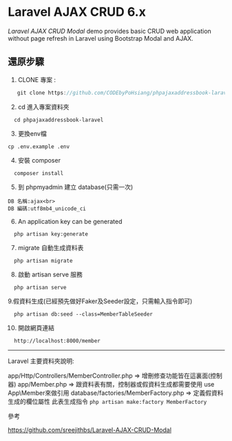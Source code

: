 Laravel AJAX CRUD 6.x
======================

_Laravel AJAX CRUD Modal_ demo provides basic CRUD web application without page refresh in Laravel using Bootstrap Modal and AJAX.


## 還原步驟
1. CLONE 專案 :
```js
   git clone https://github.com/CODEbyPoHsiang/phpajaxaddressbook-laravel
```
2. cd 進入專案資料夾
```
  cd phpajaxaddressbook-laravel
```
3. 更換env檔 
```
cp .env.example .env
```
4. 安裝 composer 
```
  composer install
```
5. 到 phpmyadmin 建立 database(只需一次)
```
DB 名稱:ajax<br>
DB 編碼:utf8mb4_unicode_ci
```
6. An application key can be generated
```
  php artisan key:generate
```
7. migrate 自動生成資料表
```
  php artisan migrate
```
8. 啟動 artisan serve  服務
```
  php artisan serve
```

9.假資料生成(已經預先做好Faker及Seeder設定，只需輸入指令即可)
```
  php artisan db:seed --class=MemberTableSeeder
```
10. 開啟網頁連結
```
  http://localhost:8000/member
```
----------------------------------------
Laravel 主要資料夾說明:

app/Http/Controllers/MemberController.php => 增刪修查功能皆在這裏面(控制器)
app/Member.php => 跟資料表有關，控制器或假資料生成都需要使用 use App\Member來做引用
database/factories/MemberFactory.php => 定義假資料生成的欄位屬性
此表生成指令
```php artisan make:factory MemberFactory```

參考 

https://github.com/sreejithbs/Laravel-AJAX-CRUD-Modal
